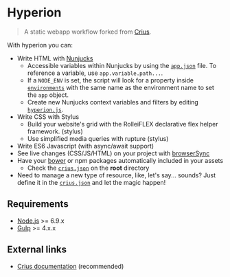 # Hyperion

> A static webapp workflow forked from [Crius](https://github.com/kaisermann/crius).

With hyperion you can:
* Write HTML with [Nunjucks](https://mozilla.github.io/nunjucks/)
  * Accessible variables within Nunjucks by using the [`app.json`](https://github.com/kaisermann/hyperion/blob/master/app.json) file. To reference a variable, use `app.variable.path...`.
  * If a `NODE_ENV` is set, the script will look for a property inside [`environments`](https://github.com/kaisermann/hyperion/blob/master/app.json#L3) with the same name as the environment name to set the `app` object.
  * Create new Nunjucks context variables and filters by editing [`hyperion.js`](https://github.com/kaisermann/hyperion/blob/master/hyperion.js).
* Write CSS with Stylus
    * Build your website's grid with the RolleiFLEX declarative flex helper framework. (stylus)
    * Use simplified media queries with rupture (stylus)
* Write ES6 Javascript (with async/await support)
* See live changes (CSS/JS/HTML) on your project with [browserSync](https://www.browsersync.io/)
* Have your [bower](https://bower.io/) or npm packages automatically included in your assets
  * Check the [`crius.json`](https://github.com/kaisermann/hyperion/blob/master/crius.json) on the **root** directory
* Need to manage a new type of resource, like, let's say... sounds? Just define it in the [`crius.json`](https://github.com/kaisermann/hyperion/blob/master/crius.json) and let the magic happen!

## Requirements

* [Node.js](http://nodejs.org/) >= 6.9.x
* [Gulp](https://www.liquidlight.co.uk/blog/article/how-do-i-update-to-gulp-4/) >= 4.x.x

## External links
* [Crius documentation](https://github.com/kaisermann/crius) (recommended)
